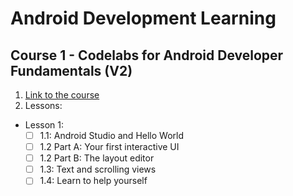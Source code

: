 # Android Development Learning

## Course 1 - Codelabs for Android Developer Fundamentals (V2)
1. [Link to the course](https://developer.android.com/courses/fundamentals-training/toc-v2)
2. Lessons:
- Lesson 1:
  - [ ] 1.1: Android Studio and Hello World
  - [ ] 1.2 Part A: Your first interactive UI
  - [ ] 1.2 Part B: The layout editor
  - [ ] 1.3: Text and scrolling views
  - [ ] 1.4: Learn to help yourself
